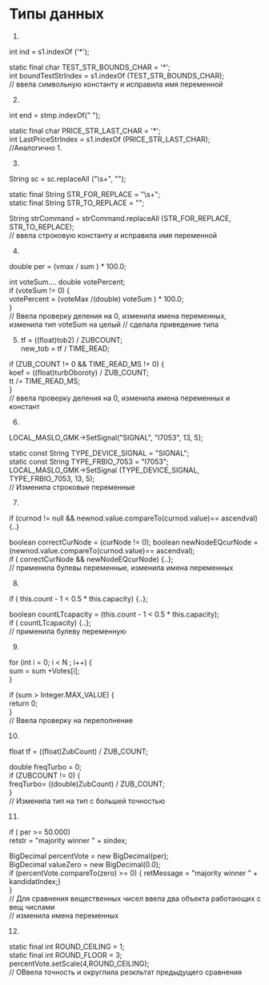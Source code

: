 # Типы данных  

1.  
int ind = s1.indexOf ('*');  
  
static final char TEST_STR_BOUNDS_CHAR = '*';  
int boundTestStrIndex = s1.indexOf (TEST_STR_BOUNDS_CHAR);  
// ввела символьную константу и исправила имя переменной  

2.  
int end = stmp.indexOf(" ");      
  
static final char PRICE_STR_LAST_CHAR = '*';    
int LastPriceStrIndex = s1.indexOf (PRICE_STR_LAST_CHAR);   
//Аналогично 1.    
  
3.    
String sc = sc.replaceAll ("\\s+", "");  
  
static final String STR_FOR_REPLACE = "\\s+";   
static final String STR_TO_REPLACE = "";   

String strCommand = strCommand.replaceAll (STR_FOR_REPLACE, STR_TO_REPLACE);  
//  ввела строковую константу и исправила имя переменной    
  
  
4.  
  double per =  (vmax / sum ) * 100.0;  
  
  int voteSum....
  double votePercent;    
  if (voteSum != 0) {   
    votePercent =  (voteMax /(double) voteSum ) * 100.0;  
  }   
 // Ввела проверку деления на 0, изменила имена переменных, изменила тип voteSum на целый
 // сделала приведение типа  


5.  tf = ((float)tob2) / ZUBCOUNT;  
         new_tob = tf / TIME_READ;  
     
  
 if (ZUB_COUNT != 0 && TIME_READ_MS != 0) {    
     koef = ((float)turbOboroty) / ZUB_COUNT;    
      tt /= TIME_READ_MS;    
}      
// ввела проверку деления на 0, изменила имена переменных и констант    
  
6.   
  
 LOCAL_MASLO_GMK->SetSignal("SIGNAL", "I7053", 13, 5);   
  
 static const String  TYPE_DEVICE_SIGNAL = "SIGNAL";  
 static const String  TYPE_FRBIO_7053 = "I7053";  
 LOCAL_MASLO_GMK->SetSignal (TYPE_DEVICE_SIGNAL, TYPE_FRBIO_7053, 13, 5);   
// Изменила строковые переменные  

7.  
if (curnod != null && newnod.value.compareTo(curnod.value)== ascendval) {..}

boolean correctCurNode = (curNode != 0);
boolean newNodeEQcurNode = (newnod.value.compareTo(curnod.value)== ascendval);  
if ( correctCurNode && newNodeEQcurNode)  {..};  
// применила булевы переменные, изменила имена переменных
  
8. 
 if ( this.count - 1 < 0.5 * this.capacity) {..};  
   
 boolean countLTcapacity = (this.count - 1 < 0.5 * this.capacity);  
 if ( countLTcapacity) {..};  
 // применила булеву переменную  
  
 9. 
for (int i = 0; i < N ; i++) {  
    sum = sum +Votes[i];  
}  
  
 if (sum > Integer.MAX_VALUE) {  
        return 0;  
 }  
 // Ввела проверку на переполнение   
  
  
10. 
  float tf = ((float)ZubCount) / ZUB_COUNT;  
  
double freqTurbo = 0;  
if (ZUBCOUNT != 0) {  
  freqTurbo= ((double)ZubCount) / ZUB_COUNT;  
}    
// Изменила тип на тип с большей точностью    

11.  
 if ( per >= 50.000)    
   retstr = "majority winner " +  sindex;    

  BigDecimal percentVote = new BigDecimal(per);  
  BigDecimal valueZero = new BigDecimal(0.0);  
        if (percentVote.compareTo(zero) >= 0) { retMessage = "majority winner " +  kandidatIndex;}  
    }  
// Для сравнения вещественных чисел ввела два объекта работающих с вещ числами  
// изменила имена переменных  
  
12.  
static final int ROUND_CEILING = 1;  
static final int ROUND_FLOOR = 3;  
percentVote.setScale(4,ROUND_CEILING);  
// ОВвела точность и округлила резкльтат предыдущего сравнения

 
